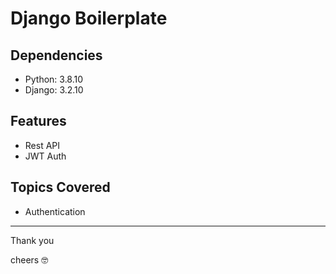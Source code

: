 # Django Boilerplate

## Dependencies

- Python: 3.8.10
- Django: 3.2.10

## Features

- Rest API
- JWT Auth

## Topics Covered

- Authentication

---

Thank you

cheers 🤓
